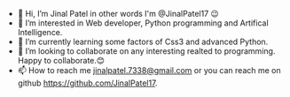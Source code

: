 - 👋 Hi, I’m Jinal Patel in other words I'm @JinalPatel17 😉
- 👀 I’m interested in Web developer, Python programming and Artifical Intelligence.
- 🌱 I’m currently learning some factors of Css3 and advanced Python.
- 💞️ I’m looking to collaborate on any interesting realted to programming. Happy to collaborate.😊
- 📫 How to reach me jinalpatel.7338@gmail.com or you can reach me on github https://github.com/JinalPatel17.

<!---
JinalPatel17/JinalPatel17 is a ✨ special ✨ repository because its `README.md` (this file) appears on your GitHub profile.
You can click the Preview link to take a look at your changes.
--->
